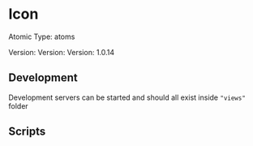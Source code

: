 # Icon

Atomic Type: atoms

Version: Version: Version: 1.0.14

## Development

Development servers can be started and should all exist inside `"views"` folder

## Scripts
